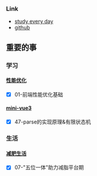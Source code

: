 ### Link
- [study every day](https://github.com/cuixiaorui/study-every-day/issues)
- [github](https://github.com/jtr354)

## 重要的事

### 学习
#### [性能优化](https://www.heapdump.cn/training/course/4/3)
- [x] 01-前端性能优化基础

#### [mini-vue3](https://github.com/JTR354/mini-vue3)
- [x] 47-parse的实现原理&有限状态机


### 生活

#### [减肥生活](https://github.com/JTR354/lose-fat)
- [x] 07-"五位一体"助力减脂平台期